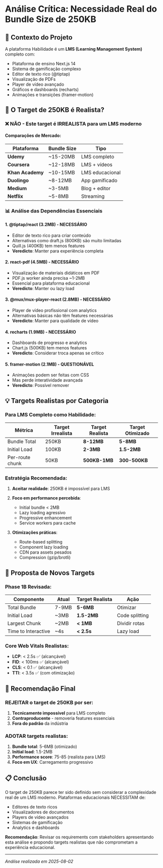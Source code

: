 # Análise Crítica: Necessidade Real do Bundle Size de 250KB

## 🎯 Contexto do Projeto

A plataforma Habilidade é um **LMS (Learning Management System)** completo com:
- Plataforma de ensino Next.js 14
- Sistema de gamificação complexo
- Editor de texto rico (@tiptap)
- Visualização de PDFs
- Player de vídeo avançado
- Gráficos e dashboards (recharts)
- Animações e transições (framer-motion)

## 🤔 O Target de 250KB é Realista?

### ❌ NÃO - Este target é IRREALISTA para um LMS moderno

#### Comparações de Mercado:

| Plataforma | Bundle Size | Tipo |
|------------|-------------|------|
| **Udemy** | ~15-20MB | LMS completo |
| **Coursera** | ~12-18MB | LMS + vídeos |
| **Khan Academy** | ~10-15MB | LMS educacional |
| **Duolingo** | ~8-12MB | App gamificado |
| **Medium** | ~3-5MB | Blog + editor |
| **Netflix** | ~5-8MB | Streaming |

### 📊 Análise das Dependências Essenciais

#### 1. **@tiptap/react (3.2MB)** - NECESSÁRIO
- Editor de texto rico para criar conteúdo
- Alternativas como draft.js (800KB) são muito limitadas
- Quill.js (400KB) tem menos features
- **Veredicto**: Manter para experiência completa

#### 2. **react-pdf (4.5MB)** - NECESSÁRIO
- Visualização de materiais didáticos em PDF
- PDF.js worker ainda precisa ~1-2MB
- Essencial para plataforma educacional
- **Veredicto**: Manter ou lazy load

#### 3. **@mux/mux-player-react (2.8MB)** - NECESSÁRIO
- Player de vídeo profissional com analytics
- Alternativas básicas não têm features necessárias
- **Veredicto**: Manter para qualidade de vídeo

#### 4. **recharts (1.9MB)** - NECESSÁRIO
- Dashboards de progresso e analytics
- Chart.js (500KB) tem menos features
- **Veredicto**: Considerar troca apenas se crítico

#### 5. **framer-motion (2.1MB)** - QUESTIONÁVEL
- Animações podem ser feitas com CSS
- Mas perde interatividade avançada
- **Veredicto**: Possível remover

## 💡 Targets Realistas por Categoria

### Para LMS Completo como Habilidade:

| Métrica | Target Irrealista | Target Realista | Target Otimizado |
|---------|-------------------|-----------------|------------------|
| Bundle Total | 250KB | **8-12MB** | **5-8MB** |
| Initial Load | 100KB | **2-3MB** | **1.5-2MB** |
| Per-route chunk | 50KB | **500KB-1MB** | **300-500KB** |

### Estratégia Recomendada:

1. **Aceitar realidade**: 250KB é impossível para LMS
2. **Foco em performance percebida**:
   - Initial bundle < 2MB
   - Lazy loading agressivo
   - Progressive enhancement
   - Service workers para cache

3. **Otimizações práticas**:
   - Route-based splitting
   - Component lazy loading
   - CDN para assets pesados
   - Compression (gzip/brotli)

## 🎯 Proposta de Novos Targets

### Phase 1B Revisada:

| Componente | Atual | Target Realista | Ação |
|------------|-------|-----------------|------|
| Total Bundle | 7-9MB | **5-6MB** | Otimizar |
| Initial Load | ~3MB | **1.5-2MB** | Code splitting |
| Largest Chunk | ~2MB | **< 1MB** | Dividir rotas |
| Time to Interactive | ~4s | **< 2.5s** | Lazy load |

### Core Web Vitals Realistas:

- **LCP**: < 2.5s ✅ (alcançável)
- **FID**: < 100ms ✅ (alcançável)
- **CLS**: < 0.1 ✅ (alcançável)
- **TTI**: < 3.5s ✅ (com otimização)

## 🚀 Recomendação Final

### REJEITAR o target de 250KB por ser:
1. **Tecnicamente impossível** para LMS completo
2. **Contraproducente** - removeria features essenciais
3. **Fora do padrão** da indústria

### ADOTAR targets realistas:
1. **Bundle total**: 5-6MB (otimizado)
2. **Initial load**: 1.5-2MB
3. **Performance score**: 75-85 (realista para LMS)
4. **Foco em UX**: Carregamento progressivo

## 📋 Conclusão

O target de 250KB parece ter sido definido sem considerar a complexidade real de um LMS moderno. Plataformas educacionais NECESSITAM de:
- Editores de texto ricos
- Visualizadores de documentos
- Players de vídeo avançados
- Sistemas de gamificação
- Analytics e dashboards

**Recomendação**: Revisar os requirements com stakeholders apresentando esta análise e propondo targets realistas que não comprometam a experiência educacional.

---

*Análise realizada em 2025-08-02*